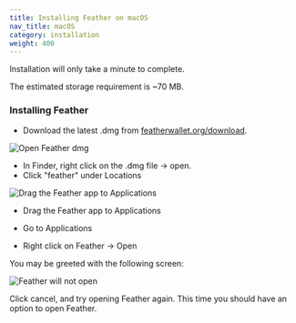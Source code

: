 ```yaml
---
title: Installing Feather on macOS
nav_title: macOS
category: installation
weight: 400
---
```


Installation will only take a minute to complete.

The estimated storage requirement is ~70 MB.

### Installing Feather

- Download the latest .dmg from [featherwallet.org/download](https://featherwallet.org/download).

![Open Feather dmg](/static/macos_open_dmg.png)

- In Finder, right click on the .dmg file → open.
- Click "feather" under Locations

![Drag the Feather app to Applications](/static/macos_install.png)
- Drag the Feather app to Applications

- Go to Applications
- Right click on Feather -> Open

You may be greeted with the following screen:

![Feather will not open](/static/macos_open_app.png)

Click cancel, and try opening Feather again. This time you should have an option to open Feather.
